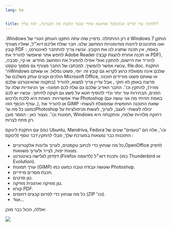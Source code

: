 ```yaml
---
lang: he


title: אחרי שכבר התקנת את המערכת, למה עליך <i>בכל זאת</i> להתקין עוד דברים?
---
```


 .Windows זו רק ההתחלה. נדמיין שזה עתה התקנו
 העותק הטרי של Windows 7 הותקן ואנו מתכוננים ליהנות ממיומנויות המחשב שלנו.
חבר שולח אליכם דוא״ל, שאליו מצורף קובץ PDF : באסה, אין תכנה שתציג לנו את הקובץ.
עכשיו צריך להתחבר לאינטרנט, לחפש אתר שיאפשר להוריד את Adobe Reader
(או תכנה אחרת להצגת קבצי PDF), להוריד את היישום, להתקין ואולי אפילו להפעיל את המחשב מחדש.
או קיי, סבבה, עכשיו אפשר להמשיך.  למכתבו של החבר מצורף גם מסמך טקסט, file.doc.
התקנת ה־Windows שלכם אינה מסוגלת כרגע לקרוא גם קובץ זה: יופי, פשוט נפלא!.
או שאתם הולכים וקונים עותק משלכם של Microsoft Office, או שאתם פשוט מורידים תוכנה פרוצה באופן לא חוקי
, אבל עדיין צריך למצוא, להוריד (בתקווה שהאינטרנט שלכם מהיר), להתקין וכו׳.
החבר האדיב שלכם גם שלח לכם תמונה- אך הניגודיות שלה על הפנים, הבהירות עוד יותר וכדי להוסיף חטא על פשע גם זקוקה לחיתוך.
עכשיו יש לכם שתי אפשרויות: האחת היא ללכת ולרכוש Photoshop (באמת תהיתי מה אני עושה עם עודף הכסף הזה..), או להוריד את GIMP -שזאת התוכנה החופשית שמסוגלת לעשות כמעט כל מה ש־Photoshop יכולה לעשות-  לעצב, לערוך, לעשות מניפולציות על תמונות וכו׳.
נעצור כאן : המסר מובן, Windows רחוקה מלהיות שלמה, והתקנתה היא רק פתח לצרות.

‏עם התקנת לינוקס (כמו Ubuntu, Mandriva, Fedora וכו׳, אלה הם "טעמים" שונים של לינוקס) התוכנות כבר נמצאות במערכת שלך, <i>מבלי להתקין דבר נוסף</i> :

<ul>

<li>כל מה שנחוץ כדי לכתוב טקסטים, לערוך גליונות אלקטרוניים,OpenOffice
להפיק מצגות יפות, לצייר ולערוך משוואות.</li>

<li>דפדפן לגלישה באינטרנט (Firefox לדוגמה) ותכנת דוא״ל (כמו Thunderbird או Evolution).</li>
<li>עורך תמונות (GIMP) שעושה עבודה טובה כמעט כמו Photoshop.</li>
<li>תכנת מסרים מיידיים.</li>
<li>נגן סרטים.</li>
<li>נגן מוזיקה וארגונית מוזיקה.</li>
<li>קורא PDF.</li>
<li>כל מה שנחוץ כדי לפרוס קבצים דחוסים (ZIP וכו׳).</li>
<li>ועוד...</li>
</ul>

יאללה, הכול כבר מוכן.

<img src="Images/app_menu.png" />





